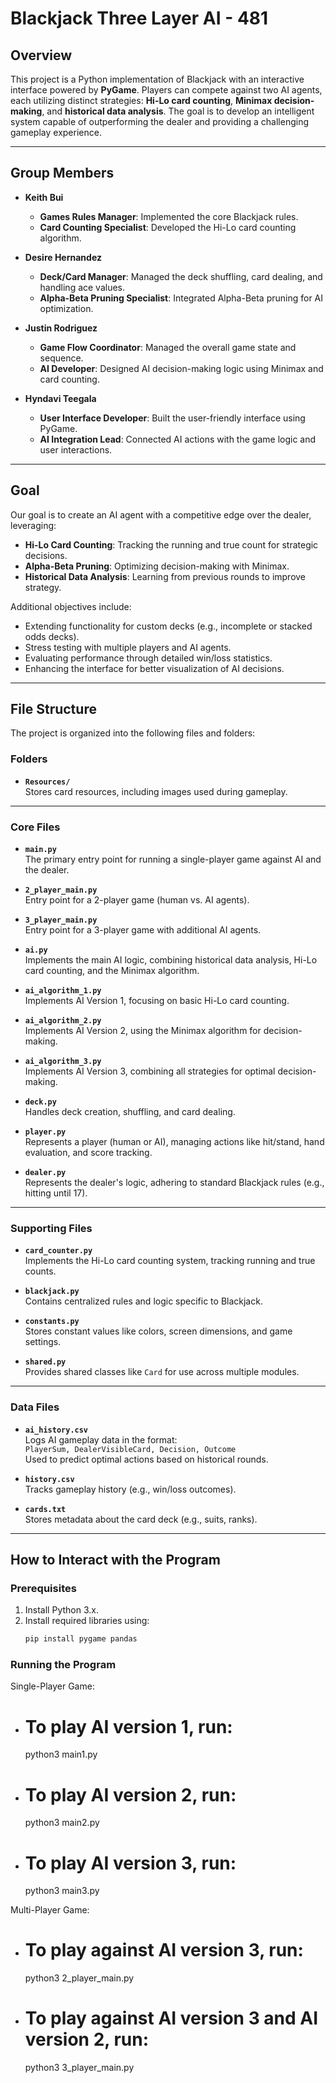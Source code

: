 # Blackjack Three Layer AI - 481

## Overview
This project is a Python implementation of Blackjack with an interactive interface powered by **PyGame**. Players can compete against two AI agents, each utilizing distinct strategies: **Hi-Lo card counting**, **Minimax decision-making**, and **historical data analysis**. The goal is to develop an intelligent system capable of outperforming the dealer and providing a challenging gameplay experience.

---

## Group Members

- **Keith Bui**  
  - **Games Rules Manager**: Implemented the core Blackjack rules.  
  - **Card Counting Specialist**: Developed the Hi-Lo card counting algorithm.  

- **Desire Hernandez**  
  - **Deck/Card Manager**: Managed the deck shuffling, card dealing, and handling ace values.  
  - **Alpha-Beta Pruning Specialist**: Integrated Alpha-Beta pruning for AI optimization.  

- **Justin Rodriguez**  
  - **Game Flow Coordinator**: Managed the overall game state and sequence.  
  - **AI Developer**: Designed AI decision-making logic using Minimax and card counting.  

- **Hyndavi Teegala**  
  - **User Interface Developer**: Built the user-friendly interface using PyGame.  
  - **AI Integration Lead**: Connected AI actions with the game logic and user interactions.  

---

## Goal
Our goal is to create an AI agent with a competitive edge over the dealer, leveraging:
- **Hi-Lo Card Counting**: Tracking the running and true count for strategic decisions.  
- **Alpha-Beta Pruning**: Optimizing decision-making with Minimax.  
- **Historical Data Analysis**: Learning from previous rounds to improve strategy.  

Additional objectives include:
- Extending functionality for custom decks (e.g., incomplete or stacked odds decks).  
- Stress testing with multiple players and AI agents.  
- Evaluating performance through detailed win/loss statistics.  
- Enhancing the interface for better visualization of AI decisions.  

---

## File Structure
The project is organized into the following files and folders:

### Folders
- **`Resources/`**  
  Stores card resources, including images used during gameplay.

---

### Core Files
- **`main.py`**  
  The primary entry point for running a single-player game against AI and the dealer.  

- **`2_player_main.py`**  
  Entry point for a 2-player game (human vs. AI agents).  

- **`3_player_main.py`**  
  Entry point for a 3-player game with additional AI agents.  

- **`ai.py`**  
  Implements the main AI logic, combining historical data analysis, Hi-Lo card counting, and the Minimax algorithm.

- **`ai_algorithm_1.py`**  
  Implements AI Version 1, focusing on basic Hi-Lo card counting.

- **`ai_algorithm_2.py`**  
  Implements AI Version 2, using the Minimax algorithm for decision-making.

- **`ai_algorithm_3.py`**  
  Implements AI Version 3, combining all strategies for optimal decision-making.

- **`deck.py`**  
  Handles deck creation, shuffling, and card dealing.

- **`player.py`**  
  Represents a player (human or AI), managing actions like hit/stand, hand evaluation, and score tracking.

- **`dealer.py`**  
  Represents the dealer's logic, adhering to standard Blackjack rules (e.g., hitting until 17).

---

### Supporting Files
- **`card_counter.py`**  
  Implements the Hi-Lo card counting system, tracking running and true counts.  

- **`blackjack.py`**  
  Contains centralized rules and logic specific to Blackjack.  

- **`constants.py`**  
  Stores constant values like colors, screen dimensions, and game settings.  

- **`shared.py`**  
  Provides shared classes like `Card` for use across multiple modules.

---

### Data Files
- **`ai_history.csv`**  
  Logs AI gameplay data in the format:  
  `PlayerSum, DealerVisibleCard, Decision, Outcome`  
  Used to predict optimal actions based on historical rounds.

- **`history.csv`**  
  Tracks gameplay history (e.g., win/loss outcomes).

- **`cards.txt`**  
  Stores metadata about the card deck (e.g., suits, ranks).

---

## How to Interact with the Program

### Prerequisites
1. Install Python 3.x.  
2. Install required libraries using:
   ```bash
   pip install pygame pandas


### Running the Program
Single-Player Game:
- # To play AI version 1, run:
  python3 main1.py
- # To play AI version 2, run:
  python3 main2.py
- # To play AI version 3, run:
  python3 main3.py

Multi-Player Game:
- # To play against AI version 3, run:
  python3 2_player_main.py
- # To play against AI version 3 and AI version 2, run:
  python3 3_player_main.py

